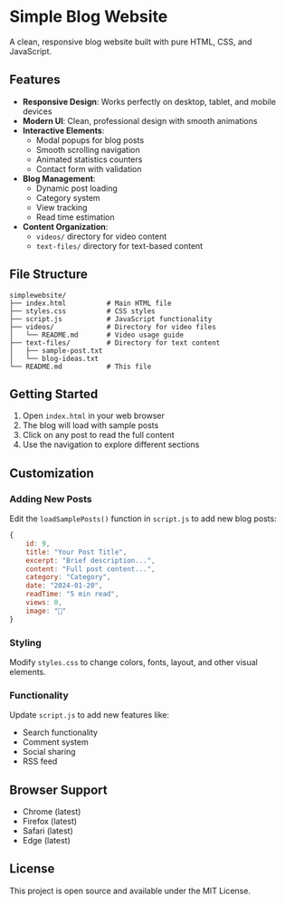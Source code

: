 # Simple Blog Website

A clean, responsive blog website built with pure HTML, CSS, and JavaScript.

## Features

- **Responsive Design**: Works perfectly on desktop, tablet, and mobile devices
- **Modern UI**: Clean, professional design with smooth animations
- **Interactive Elements**: 
  - Modal popups for blog posts
  - Smooth scrolling navigation
  - Animated statistics counters
  - Contact form with validation
- **Blog Management**: 
  - Dynamic post loading
  - Category system
  - View tracking
  - Read time estimation
- **Content Organization**:
  - `videos/` directory for video content
  - `text-files/` directory for text-based content

## File Structure

```
simplewebsite/
├── index.html          # Main HTML file
├── styles.css          # CSS styles
├── script.js           # JavaScript functionality
├── videos/             # Directory for video files
│   └── README.md       # Video usage guide
├── text-files/         # Directory for text content
│   ├── sample-post.txt
│   └── blog-ideas.txt
└── README.md           # This file
```

## Getting Started

1. Open `index.html` in your web browser
2. The blog will load with sample posts
3. Click on any post to read the full content
4. Use the navigation to explore different sections

## Customization

### Adding New Posts
Edit the `loadSamplePosts()` function in `script.js` to add new blog posts:

```javascript
{
    id: 9,
    title: "Your Post Title",
    excerpt: "Brief description...",
    content: "Full post content...",
    category: "Category",
    date: "2024-01-20",
    readTime: "5 min read",
    views: 0,
    image: "📝"
}
```

### Styling
Modify `styles.css` to change colors, fonts, layout, and other visual elements.

### Functionality
Update `script.js` to add new features like:
- Search functionality
- Comment system
- Social sharing
- RSS feed

## Browser Support

- Chrome (latest)
- Firefox (latest)
- Safari (latest)
- Edge (latest)

## License

This project is open source and available under the MIT License.
